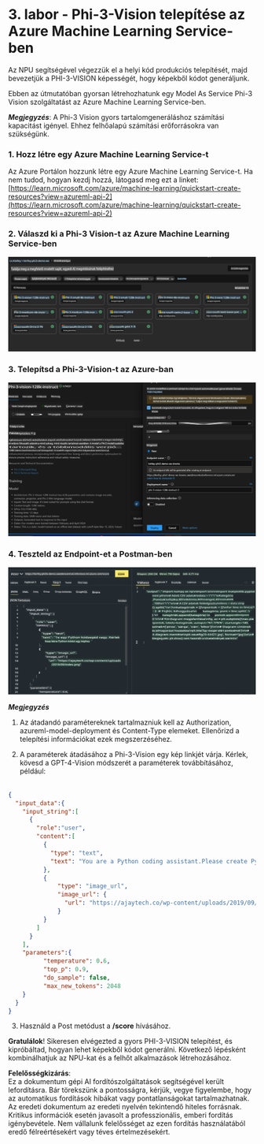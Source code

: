 # **3. labor - Phi-3-Vision telepítése az Azure Machine Learning Service-ben**

Az NPU segítségével végezzük el a helyi kód produkciós telepítését, majd bevezetjük a PHI-3-VISION képességét, hogy képekből kódot generáljunk.

Ebben az útmutatóban gyorsan létrehozhatunk egy Model As Service Phi-3 Vision szolgáltatást az Azure Machine Learning Service-ben.

***Megjegyzés***: A Phi-3 Vision gyors tartalomgeneráláshoz számítási kapacitást igényel. Ehhez felhőalapú számítási erőforrásokra van szükségünk.

### **1. Hozz létre egy Azure Machine Learning Service-t**

Az Azure Portálon hozzunk létre egy Azure Machine Learning Service-t. Ha nem tudod, hogyan kezdj hozzá, látogasd meg ezt a linket: [https://learn.microsoft.com/azure/machine-learning/quickstart-create-resources?view=azureml-api-2](https://learn.microsoft.com/azure/machine-learning/quickstart-create-resources?view=azureml-api-2)

### **2. Válaszd ki a Phi-3 Vision-t az Azure Machine Learning Service-ben**

![Katalógus](../../../../../../../../../translated_images/vison_catalog.e04e9e5f2b6ff115fff30e793e54e617da07251c7b192e1a68e6b050917f45aa.hu.png)

### **3. Telepítsd a Phi-3-Vision-t az Azure-ban**

![Telepítés](../../../../../../../../../translated_images/vision_deploy.c0582d08b5d49675c643f3bedc04ae106957304f3cd4702406fa08bea80ba213.hu.png)

### **4. Teszteld az Endpoint-et a Postman-ben**

![Teszt](../../../../../../../../../translated_images/vision_test.fb4ff33607077153c7b5dcf37648dc5a9cb550824aeba89963e6b270314fc554.hu.png)

***Megjegyzés***

1. Az átadandó paramétereknek tartalmazniuk kell az Authorization, azureml-model-deployment és Content-Type elemeket. Ellenőrizd a telepítési információkat ezek megszerzéséhez.

2. A paraméterek átadásához a Phi-3-Vision egy kép linkjét várja. Kérlek, kövesd a GPT-4-Vision módszerét a paraméterek továbbításához, például:

```json

{
  "input_data":{
    "input_string":[
      {
        "role":"user",
        "content":[ 
          {
            "type": "text",
            "text": "You are a Python coding assistant.Please create Python code for image "
          },
          {
              "type": "image_url",
              "image_url": {
                "url": "https://ajaytech.co/wp-content/uploads/2019/09/index.png"
              }
          }
        ]
      }
    ],
    "parameters":{
          "temperature": 0.6,
          "top_p": 0.9,
          "do_sample": false,
          "max_new_tokens": 2048
    }
  }
}

```

3. Használd a Post metódust a **/score** hívásához.

**Gratulálok**! Sikeresen elvégezted a gyors PHI-3-VISION telepítést, és kipróbáltad, hogyan lehet képekből kódot generálni. Következő lépésként kombinálhatjuk az NPU-kat és a felhőt alkalmazások létrehozásához.

**Felelősségkizárás**:  
Ez a dokumentum gépi AI fordítószolgáltatások segítségével került lefordításra. Bár törekszünk a pontosságra, kérjük, vegye figyelembe, hogy az automatikus fordítások hibákat vagy pontatlanságokat tartalmazhatnak. Az eredeti dokumentum az eredeti nyelvén tekintendő hiteles forrásnak. Kritikus információk esetén javasolt a professzionális, emberi fordítás igénybevétele. Nem vállalunk felelősséget az ezen fordítás használatából eredő félreértésekért vagy téves értelmezésekért.